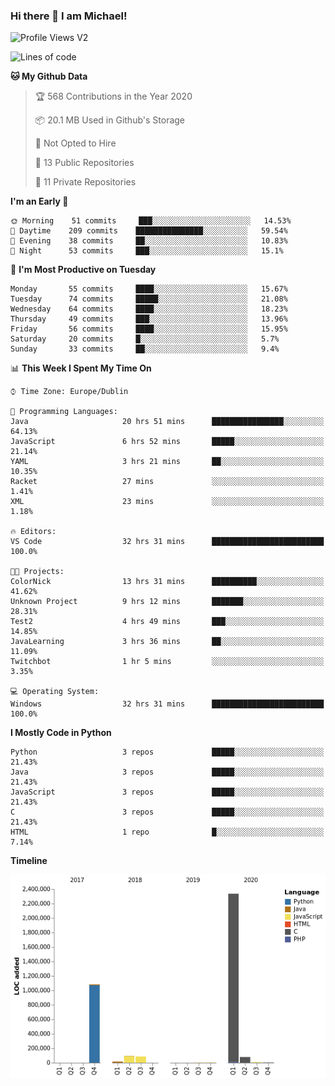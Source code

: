 ### Hi there 👋 I am Michael!

![Profile Views V2](https://komarev.com/ghpvc/?username=AppDevMichael)

<!--START_SECTION:waka-->
![Lines of code](https://img.shields.io/badge/From%20Hello%20World%20I%27ve%20Written-11.8%20million%20lines%20of%20code-blue)

**🐱 My Github Data** 

> 🏆 568 Contributions in the Year 2020
 > 
> 📦 20.1 MB Used in Github's Storage 
 > 
> 🚫 Not Opted to Hire
 > 
> 📜 13 Public Repositories
 > 
> 🔑 11 Private Repositories 

**I'm an Early 🐤** 

```text
🌞 Morning    51 commits     ███░░░░░░░░░░░░░░░░░░░░░░   14.53% 
🌆 Daytime    209 commits    ███████████████░░░░░░░░░░   59.54% 
🌃 Evening    38 commits     ██░░░░░░░░░░░░░░░░░░░░░░░   10.83% 
🌙 Night      53 commits     ███░░░░░░░░░░░░░░░░░░░░░░   15.1%

```
📅 **I'm Most Productive on Tuesday** 

```text
Monday       55 commits     ████░░░░░░░░░░░░░░░░░░░░░   15.67% 
Tuesday      74 commits     █████░░░░░░░░░░░░░░░░░░░░   21.08% 
Wednesday    64 commits     ████░░░░░░░░░░░░░░░░░░░░░   18.23% 
Thursday     49 commits     ███░░░░░░░░░░░░░░░░░░░░░░   13.96% 
Friday       56 commits     ████░░░░░░░░░░░░░░░░░░░░░   15.95% 
Saturday     20 commits     █░░░░░░░░░░░░░░░░░░░░░░░░   5.7% 
Sunday       33 commits     ██░░░░░░░░░░░░░░░░░░░░░░░   9.4%

```


📊 **This Week I Spent My Time On** 

```text
⌚︎ Time Zone: Europe/Dublin

💬 Programming Languages: 
Java                     20 hrs 51 mins      ████████████████░░░░░░░░░   64.13% 
JavaScript               6 hrs 52 mins       █████░░░░░░░░░░░░░░░░░░░░   21.14% 
YAML                     3 hrs 21 mins       ██░░░░░░░░░░░░░░░░░░░░░░░   10.35% 
Racket                   27 mins             ░░░░░░░░░░░░░░░░░░░░░░░░░   1.41% 
XML                      23 mins             ░░░░░░░░░░░░░░░░░░░░░░░░░   1.18%

🔥 Editors: 
VS Code                  32 hrs 31 mins      █████████████████████████   100.0%

🐱‍💻 Projects: 
ColorNick                13 hrs 31 mins      ██████████░░░░░░░░░░░░░░░   41.62% 
Unknown Project          9 hrs 12 mins       ███████░░░░░░░░░░░░░░░░░░   28.31% 
Test2                    4 hrs 49 mins       ███░░░░░░░░░░░░░░░░░░░░░░   14.85% 
JavaLearning             3 hrs 36 mins       ██░░░░░░░░░░░░░░░░░░░░░░░   11.09% 
Twitchbot                1 hr 5 mins         ░░░░░░░░░░░░░░░░░░░░░░░░░   3.35%

💻 Operating System: 
Windows                  32 hrs 31 mins      █████████████████████████   100.0%

```

**I Mostly Code in Python** 

```text
Python                   3 repos             █████░░░░░░░░░░░░░░░░░░░░   21.43% 
Java                     3 repos             █████░░░░░░░░░░░░░░░░░░░░   21.43% 
JavaScript               3 repos             █████░░░░░░░░░░░░░░░░░░░░   21.43% 
C                        3 repos             █████░░░░░░░░░░░░░░░░░░░░   21.43% 
HTML                     1 repo              █░░░░░░░░░░░░░░░░░░░░░░░░   7.14%

```


**Timeline**

![Chart not found](https://github.com/AppDevMichael/AppDevMichael/blob/master/charts/bar_graph.png) 


<!--END_SECTION:waka-->

